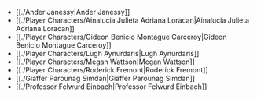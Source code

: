 

- [[./Ander Janessy|Ander Janessy]]
- [[./Player Characters/Ainalucia Julieta Adriana Loracan|Ainalucia Julieta Adriana Loracan]]
- [[./Player Characters/Gideon Benicio Montague Carceroy|Gideon Benicio Montague Carceroy]]
- [[./Player Characters/Lugh Aynurdaris|Lugh Aynurdaris]]
- [[./Player Characters/Megan Wattson|Megan Wattson]]
- [[./Player Characters/Roderick Fremont|Roderick Fremont]]
- [[./Giaffer Parounag Simdan|Giaffer Parounag Simdan]]
- [[./Professor Felwurd Einbach|Professor Felwurd Einbach]]
